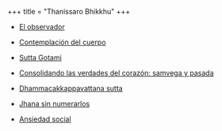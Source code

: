 +++
title = "Thanissaro Bhikkhu"
+++


  * [El observador](http://dhammamagga.wordpress.com/textos/thanissaro-bhikkhu/el-observador/)


  * [Contemplación del cuerpo](http://dhammamagga.wordpress.com/textos/thanissaro-bhikkhu/tb-cuerpo/)


  * [Sutta Gotami](http://dhammamagga.wordpress.com/textos/thanissaro-bhikkhu/sutta-gotami/)


  * [Consolidando las verdades del corazón: samvega y pasada](http://dhammamagga.wordpress.com/textos/thanissaro-bhikkhu/consolidando-las-verdades-del-corazon/)


  * [Dhammacakkappavattana sutta](http://dhammamagga.wordpress.com/textos/thanissaro-bhikkhu/dhammacakkappavattana-sutta/)


  * [Jhana sin numerarlos](http://dhammamagga.wordpress.com/textos/thanissaro-bhikkhu/jhana-sin-numerarlos/)


  * [Ansiedad social](https://dhammamagga.wordpress.com/textos/thanissaro-bhikkhu/ansiedad-social/)
